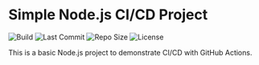 # Simple Node.js CI/CD Project

![Build](https://github.com/Adi9822/simple-node-ci-cd/actions/workflows/nodejs.yml/badge.svg)
![Last Commit](https://img.shields.io/github/last-commit/Adi9822/simple-node-ci-cd)
![Repo Size](https://img.shields.io/github/repo-size/Adi9822/simple-node-ci-cd)
![License](https://img.shields.io/github/license/Adi9822/simple-node-ci-cd)

This is a basic Node.js project to demonstrate CI/CD with GitHub Actions.
